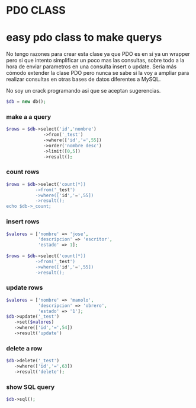 # PDO CLASS

# easy pdo class to make querys

No tengo razones para crear esta clase ya que PDO es en si ya un wrapper pero si que intento simplificar un poco mas las consultas, sobre todo a la hora de enviar parametros en una consulta insert o update. Seria más cómodo extender la clase PDO pero nunca se sabe si la voy a ampliar para realizar consultas en otras bases de datos diferentes a MySQL.

No soy un crack programando asi que se aceptan sugerencias.

```php
$db = new db();
```

### make a a query 
```php
$rows = $db->select('id','nombre')
              ->from('_test')
              ->where(['id','=',55])
              ->order('nombre desc')
              ->limit([0,5])
              ->result();
```

### count rows              
```php
$rows = $db->select('count(*))
           ->from('_test')
           ->where(['id','=',55])
           ->result();
echo $db->_count;             
```

### insert rows
```php
$valores = ['nombre' => 'jose',
            'descripcion' => 'escritor',
            'estado' => 1];
 
$rows = $db->select('count(*))
           ->from('_test')
           ->where(['id','=',55])
           ->result();
```

### update rows           
```php
$valores = ['nombre' => 'manolo',
            'descripcion' => 'obrero',
            'estado' => '1'];
$db->update('_test')
   ->set($valores)
   ->where(['id','=',54])
   ->result('update')           
```

### delete a row
```php
$db->delete('_test')
   ->where(['id','=',63])
   ->result('delete');
```

### show SQL query
```php
$db->sql();
```   
